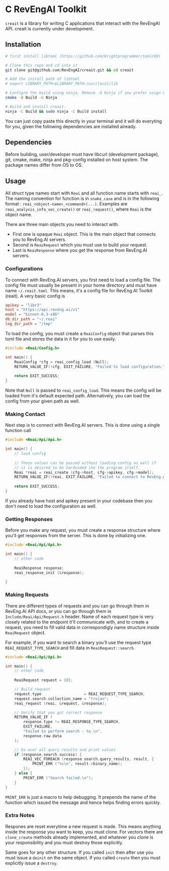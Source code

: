 # C RevEngAI Toolkit

`creait` is a library for writing C applications that interact with the RevEngAI API.
creait is currently under development.

## Installation

``` sh
# first install libtoml (https://github.com/brightprogrammer/tomlc99)

# Clone this repo and cd into it
git clone git@github.com:RevEngAI/creait.git && cd creait

# Add the install path of libtoml
# export LIBRARY_PATH=$LIBRARY_PATH:/usr/local/lib

# Configre the build using ninja. Remove -G Ninja if you prefer usign GNU Makefiles (make required)
cmake -B Build -G Ninja

# Build and install creait.
ninja -C Build && sudo ninja -C Build install
```

You can just copy paste this directly in your terminal and it will do everyting for you,
given the following dependencies are installed already.

## Dependencies

Before building, user/developer must have libcurl (development package), git, cmake, make, ninja and pkg-config installed on host system. The package names differ from OS to OS.

## Usage

All struct type names start with `Reai` and all function name starts with `reai_`.
The naming convention for function is in `snake_case` and is in the following format :
`reai_<object-name>_<command>(...)`. Examples are `reai_analysis_info_vec_create()` or
`reai_request()`, where `Reai` is the object name.

There are three main objects you need to interact with. 
- First one is opaque `Reai` object. This is the main object that connects you to RevEng.AI servers.
- Second is `ReaiRequest` which you must use to build your request.
- Last is `ReaiResponse` where you get the response from RevEng.AI servers.

### Configurations 

To connect with RevEng.AI servers, you first need to load a config file. The config file must
usually be present in your home directory and must have name `~/.reait.toml`. This means, it's
a config file for RevEng.AI Toolkit (reait). A very basic config is 

``` toml
apikey = "l1br3"
host = "https://api.reveng.ai/v1"
model = "binnet-0.3-x86"
db_dir_path = "~/.reai"
log_dir_path = "/tmp"
```

To load the config, you must create a `ReaiConfig` object that parses this toml file and stores
the data in it for you to use easily.

``` c
#include <Reai/Config.h>

int main() {
    ReaiConfig *cfg = reai_config_load (Null);
    RETURN_VALUE_IF(!cfg, EXIT_FAILURE, "Failed to load configuration.");
    
    return EXIT_SUCCESS;
}
```

Note that `Null` is passed to `reai_config_load`. This means the config will be loaded from it's
default expected path. Alternatively, you can load the config from your given path as well.

### Making Contact

Next step is to connect with RevEng.AI servers. This is done using a single function call

``` c
#include <Reai/Api/Api.h>

int main() {
    // load config
    
    // These values can be passed without loading config as well if
    // it is desired to be hardcoded ihe the program itself.
    Reai *reai = reai_create (cfg->host, cfg->apikey, cfg->model);
    RETURN_VALUE_IF(!reai, EXIT_FAILURE, "Failed to connect to RevEng.AI servers.");
    
    return EXIT_SUCCESS;
}
```

If you already have host and apikey present in your codebase then you don't need to load
the configuration as well.

### Getting Responses

Before you make any request, you must create a response structure where you'll get
responses from the server. This is done by initializing one.

``` c
#include <Reai/Api/Api.h>

int main() {
    // other code
    
    ReaiResponse response;
    reai_response_init (&response);

}
```

### Making Requests

There are different types of requests and you can go through them in RevEng.AI API docs,
or you can go through them in `Include/Reai/Api/Request.h` header. Name of each request type
is very closely related to the endpoint it'll communicate with, and to create a request,
you need to fill valid data in correspondigly name structure inside `ReaiRequest` object.

For example, if you want to search a binary you'll use the request type `REAI_REQUEST_TYPE_SEARCH`
and fill data in `ReaiRequest::search`.

``` c
#include <Reai/Api/Api.h>

int main() {
    // other code
    
    ReaiRequest request = {0};

    // Build request
    request.type                   = REAI_REQUEST_TYPE_SEARCH;
    request.search.collection_name = "trojan";
    reai_request (reai, &request, &response);

    // Verify that you got correct response
    RETURN_VALUE_IF (
        response.type != REAI_RESPONSE_TYPE_SEARCH,
        EXIT_FAILURE,
        "Failed to perform search : %s.\n",
        response.raw.data
    );

    // Go over all query results and print values
    if (response.search.success) {
        REAI_VEC_FOREACH (response.search.query_results, result, {
            PRINT_ERR ("%s\n", result->binary_name);
        });
    } else {
        PRINT_ERR ("Search failed.\n");
    }
}
```

`PRINT_ERR` is just a macro to help debugging. It prepends the name of the function
which issued the message and hence helps finding errors quickly.

### Extra Notes

Respones are reset everytime a new request is made. This means anything inside the
response you want to keep, you must clone. For vectors there are `clone_create` methods already
implemented, and whatever you clone is your responsibility and you must destroy those
explicitly.

Same goes for any other structure. If you called `init` then after use you must issue a `deinit`
on the same object. If you called `create` then you must explicitly issue a `destroy`.

